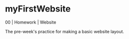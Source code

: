 # myFirstWebsite
00 | Homework | Website

The pre-week's practice for making a basic website layout.
